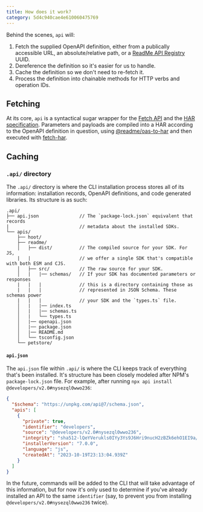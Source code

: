 ```yaml
---
title: How does it work?
category: 5d4c940cae4e610060475769
---
```


Behind the scenes, `api` will:

1. Fetch the supplied OpenAPI definition, either from a publically accessible URL, an absolute/relative path, or a [ReadMe API Registry ](https://docs.readme.com/reference/getapiregistry) UUID.
2. Dereference the definition so it's easier for us to handle.
3. Cache the definition so we don't need to re-fetch it.
4. Process the definition into chainable methods for HTTP verbs and operation IDs.

## Fetching

At its core, `api` is a syntactical sugar wrapper for the [Fetch API](https://developer.mozilla.org/en-US/docs/Web/API/Fetch_API) and the [HAR specification](http://www.softwareishard.com/blog/har-12-spec/). Parameters and payloads are compiled into a HAR according to the OpenAPI definition in question, using [@readme/oas-to-har](https://npm.im/@readme/oas-to-har) and then executed with [fetch-har](https://npm.im/fetch-har).

## Caching

### `.api/` directory

The `.api/` directory is where the CLI installation process stores all of its information: installation records, OpenAPI definitions, and code generated libraries. Its structure is as such:

```
.api/
├── api.json               // The `package-lock.json` equivalent that records
|                          // metadata about the installed SDKs.
└── apis/
    ├── hoot/
    ├── readme/
    │   ├── dist/          // The compiled source for your SDK. For JS,
    |   |                  // we offer a single SDK that's compatible with both ESM and CJS.
    │   ├── src/           // The raw source for your SDK.
    │   |   |── schemas/   // If your SDK has documented parameters or responses
    |   |   |              // this is a directory containing those as
    |   |   |              // represented in JSON Schema. These schemas power
    |   |   |              // your SDK and the `types.ts` file.
    │   |   |── index.ts
    │   |   |── schemas.ts
    │   |   └── types.ts
    │   |── openapi.json
    │   |── package.json
    │   |── README.md
    │   └── tsconfig.json
    └── petstore/
```

#### `api.json`

The `api.json` file within `.api/` is where the CLI keeps track of everything that's been installed. It's structure has been closely modeled after NPM's `package-lock.json` file. For example, after running `npx api install @developers/v2.0#nysezql0wwo236`:

```json
{
  "$schema": "https://unpkg.com/api@7/schema.json",
  "apis": [
    {
      "private": true,
      "identifier": "developers",
      "source": "@developers/v2.0#nysezql0wwo236",
      "integrity": "sha512-lQeYVerukls0IYy3Ys9J6Hri9nucH2zBZk6ehO1EI9a/0K3p/egoIw/Yz9A93KtB1KUUArjGK6ebqsZkHFxguA==",
      "installerVersion": "7.0.0",
      "language": "js",
      "createdAt": "2023-10-19T23:13:04.939Z"
    }
  ]
}
```

In the future, commands will be added to the CLI that will take advantage of this information, but for now it's only used to determine if you've already installed an API to the same `identifier` (say, to prevent you from installing `@developers/v2.0#nysezql0wwo236` twice).
